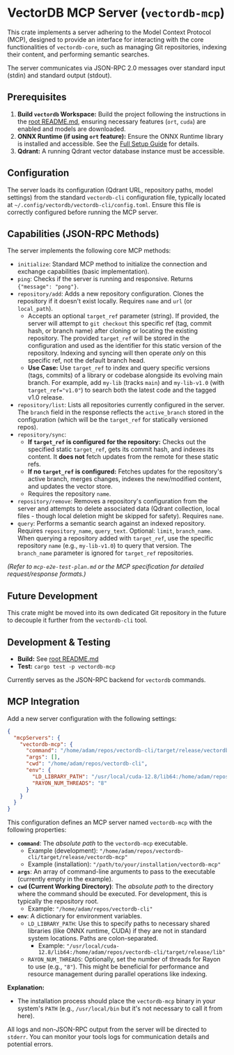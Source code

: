 # VectorDB MCP Server (`vectordb-mcp`)

This crate implements a server adhering to the Model Context Protocol (MCP), designed to provide an interface for interacting with the core functionalities of `vectordb-core`, such as managing Git repositories, indexing their content, and performing semantic searches.

The server communicates via JSON-RPC 2.0 messages over standard input (stdin) and standard output (stdout).

## Prerequisites

1.  **Build `vectordb` Workspace:** Build the project following the instructions in the [root README.md](../../README.md), ensuring necessary features (`ort`, `cuda`) are enabled and models are downloaded.
2.  **ONNX Runtime (if using `ort` feature):** Ensure the ONNX Runtime library is installed and accessible. See the [Full Setup Guide](../../docs/SETUP.md) for details.
3.  **Qdrant:** A running Qdrant vector database instance must be accessible.

## Configuration

The server loads its configuration (Qdrant URL, repository paths, model settings) from the standard `vectordb-cli` configuration file, typically located at `~/.config/vectordb/vectordb-cli/config.toml`. Ensure this file is correctly configured before running the MCP server.

## Capabilities (JSON-RPC Methods)

The server implements the following core MCP methods:

*   `initialize`: Standard MCP method to initialize the connection and exchange capabilities (basic implementation).
*   `ping`: Checks if the server is running and responsive. Returns `{"message": "pong"}`.
*   `repository/add`: Adds a new repository configuration. Clones the repository if it doesn't exist locally. Requires `name` and `url` (or `local_path`).
    *   Accepts an optional `target_ref` parameter (string). If provided, the server will attempt to `git checkout` this specific ref (tag, commit hash, or branch name) after cloning or locating the existing repository. The provided `target_ref` will be stored in the configuration and used as the identifier for this static version of the repository. Indexing and syncing will then operate *only* on this specific ref, not the default branch head.
    *   **Use Case:** Use `target_ref` to index and query specific versions (tags, commits) of a library or codebase alongside its evolving main branch. For example, add `my-lib` (tracks `main`) and `my-lib-v1.0` (with `target_ref="v1.0"`) to search both the latest code and the tagged v1.0 release.
*   `repository/list`: Lists all repositories currently configured in the server. The `branch` field in the response reflects the `active_branch` stored in the configuration (which will be the `target_ref` for statically versioned repos).
*   `repository/sync`:
    *   **If `target_ref` is configured for the repository:** Checks out the specified static `target_ref`, gets its commit hash, and indexes its content. It **does not** fetch updates from the remote for these static refs.
    *   **If no `target_ref` is configured:** Fetches updates for the repository's active branch, merges changes, indexes the new/modified content, and updates the vector store.
    *   Requires the repository `name`.
*   `repository/remove`: Removes a repository's configuration from the server and attempts to delete associated data (Qdrant collection, local files - though local deletion might be skipped for safety). Requires `name`.
*   `query`: Performs a semantic search against an indexed repository. Requires `repository_name`, `query_text`. Optional: `limit`, `branch_name`. When querying a repository added with `target_ref`, use the specific repository `name` (e.g., `my-lib-v1.0`) to query that version. The `branch_name` parameter is ignored for `target_ref` repositories.

*(Refer to `mcp-e2e-test-plan.md` or the MCP specification for detailed request/response formats.)*

## Future Development

This crate might be moved into its own dedicated Git repository in the future to decouple it further from the `vectordb-cli` tool.

## Development & Testing

*   **Build:** See [root README.md](../../README.md)
*   **Test:** `cargo test -p vectordb-mcp` 

Currently serves as the JSON-RPC backend for `vectordb` commands.

## MCP Integration

Add a new server configuration with the following settings:

```json
{
  "mcpServers": {
    "vectordb-mcp": {
      "command": "/home/adam/repos/vectordb-cli/target/release/vectordb-mcp",
      "args": [],
      "cwd": "/home/adam/repos/vectordb-cli",
      "env": {
        "LD_LIBRARY_PATH": "/usr/local/cuda-12.8/lib64:/home/adam/repos/vectordb-cli/target/release/lib",
        "RAYON_NUM_THREADS": "8"
      }
    }
  }
}
```

This configuration defines an MCP server named `vectordb-mcp` with the following properties:

*   **`command`**: The *absolute path* to the `vectordb-mcp` executable. 
    *   Example (development): `"/home/adam/repos/vectordb-cli/target/release/vectordb-mcp"`
    *   Example (installation): `"/path/to/your/installation/vectordb-mcp"`
*   **`args`**: An array of command-line arguments to pass to the executable (currently empty in the example).
*   **`cwd` (Current Working Directory)**: The *absolute path* to the directory where the command should be executed. For development, this is typically the repository root.
    *   Example: `"/home/adam/repos/vectordb-cli"`
*   **`env`**: A dictionary for environment variables. 
    *   `LD_LIBRARY_PATH`: Use this to specify paths to necessary shared libraries (like ONNX runtime, CUDA) if they are not in standard system locations. Paths are colon-separated.
        *   Example: `"/usr/local/cuda-12.8/lib64:/home/adam/repos/vectordb-cli/target/release/lib"`
    *   `RAYON_NUM_THREADS`: Optionally, set the number of threads for Rayon to use (e.g., `"8"`). This might be beneficial for performance and resource management during parallel operations like indexing.

**Explanation:**

*   The installation process should place the `vectordb-mcp` binary in your system's `PATH` (e.g., `/usr/local/bin` but it's not necessary to call it from here).

All logs and non-JSON-RPC output from the server will be directed to `stderr`. You can monitor your tools logs for communication details and potential errors. 

